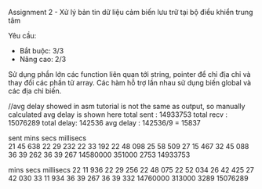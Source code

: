 Assignment 2 - Xử lý bản tin dữ liệu cảm biến lưu trữ tại bộ điều khiển trung tâm

Yêu cầu: 
- Bắt buộc: 3/3
- Nâng cao: 2/3

Sử dụng phần lớn các function liên quan tới string, pointer để chỉ địa chỉ và thay đổi các phần tử array.
Các hàm hỗ trợ lần nhau sử dụng biến global và các địa chỉ biến.


//avg delay showed in asm tutorial is not the same as output, so manually calculated avg delay is shown here
total sent : 14933753
total recv : 15076289
total delay: 142536
avg delay  : 142536/9 = 15837

sent
mins       secs        millisecs                                                    
21         45          638
22         29          232
22         33          192
22         48          098
25         58          509
27         15          467
32         45          088
36         39          262
36         39          267
14580000   351000      2753           14933753            

mins       secs        millisecs
22         11          936
22         29          256
22         48          075
22         52          034
26         42          425
27         42          030
33         11          934
36         39          267
36         39          332
14760000   313000      3289           15076289